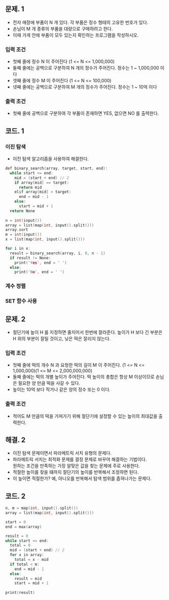 문제. 1
-----
- 전자 매장에 부품이 N 개 있다. 각 부품은 정수 형태의 고유한 번호가 있다.
- 손님이 M 개 종류의 부품을 대량으로 구매하려고 한다.
- 이때 가게 안에 부품이 모두 있는지 확인하는 프로그램을 작성하시오.

### 입력 조건
- 첫째 줄에 정수 N 이 주어진다 (1 <= N <= 1,000,000)
- 둘째 줄에는 공백으로 구분하여 N 개의 정수가 주어진다. 정수는 1 ~ 1,000,000 이다
- 셋째 줄에 정수 M 이 주어진다 (1 <= N <= 100,000)
- 넷째 줄에는 공백으로 구분하여 M 개의 정수가 주어진다. 정수는 1 ~ 10억 이다

### 출력 조건
- 첫째 줄에 공백으로 구분하여 각 부품이 존재하면 YES, 없으면 NO 를 출력한다.

코드. 1
-----
### 이진 탐색
- 이진 탐색 알고리즘을 사용하여 해결한다.
```C
def binary_search(array, target, start, end):
  while start <= end:
    mid = (start + end) // 2
    if array[mid] == target:
      return mid
    elif array[mid] > target:
      end = mid - 1
    else:
      start = mid + 1
  return None
  
n = int(input())
array = list(map(int, input().split()))
array.sort
m = int(input())
x = list(map(int, input().split()))

for i in x:
  result = binary_search(array, i, 0, n - 1)
  if result != None:
    print('Yes', end = ' ')
  else:
    print('No', end = ' ')
```
### 계수 정렬

### SET 함수 사용

문제. 2
------
- 절단기에 높이 H 를 지정하면 줄지어서 한번에 잘라준다. 높이가 H 보다 긴 부분은 H 위의 부분이 잘릴 것이고, 낮은 떡은 잘리지 않는다.
### 입력 조건
- 첫째 줄에 떡의 개수 N 과 요청한 떡의 길이 M 이 주어진다. (1 <= N <= 1,000,000)(1 <= M <= 2,000,000,000)
- 둘째 줄에는 떡의 개별 높이가 주어진다. 떡 높이의 총합은 항상 M 이상이므로 손님은 필요한 양 만큼 떡을 사갈 수 있다.
- 높이는 10억 보다 작거나 같은 양의 정수 또는 0 이다.
### 출력 조건
- 적어도  M 만큼의 떡을 가져가기 위해 절단기에 설정할 수 있는 높이의 최대값을 출력한다.

해결. 2 
-----
- 이진 탐색 문제이면서 파라메트릭 서치 유형의 문제다.
- 파라메트릭 서치는 최적화 문제를 결정 문제로 바꾸어 해결하는 기법이다.   
원하는 조건을 만족하는 가장 알맞은 값을 찾는 문제에 주로 사용한다.
- 적절한 높이를 찾을 떄까지 절단기의 높이를 반복해서 조정하면 된다.
- 이 높이면 적절한가? 예, 아니오를 반복해서 탐색 범위를 좁혀나가는 문제다.

코드. 2
-----
```C
n, m = map(int, input().split())
array = list(map(int, input().split()))

start = 0
end = max(array)

result = 0
while start <= end:
  total = 0
  mid = (start + end) // 2
  for x in array:
    total = x - mid
  if total < m:
    end = mid - 1
  else:
    result = mid
    start = mid + 1
    
print(result)
```
